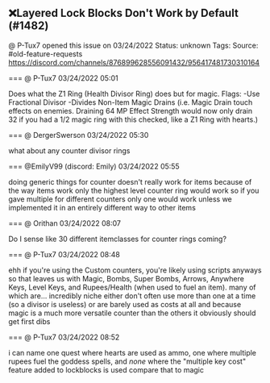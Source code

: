 ## ❌Layered Lock Blocks Don't Work by Default (#1482)
@ P-Tux7 opened this issue on 03/24/2022
Status: unknown
Tags: 
Source: #old-feature-requests https://discord.com/channels/876899628556091432/956417481730310164


=== @ P-Tux7 03/24/2022 05:01

Does what the Z1 Ring (Health Divisor Ring) does but for magic.
Flags:
-Use Fractional Divisor
-Divides Non-Item Magic Drains (i.e. Magic Drain touch effects on enemies. Draining 64 MP Effect Strength would now only drain 32 if you had a 1/2 magic ring with this checked, like a Z1 Ring with hearts.)

=== @ DergerSwerson 03/24/2022 05:30

what about any counter divisor rings

=== @EmilyV99 (discord: Emily) 03/24/2022 05:55

doing generic things for counter doesn't really work for items
because of the way items work
only the highest level counter ring would work
so if you gave multiple for different counters
only one would work
unless we implemented it in an entirely different way to other items

=== @ Orithan 03/24/2022 08:07

Do I sense like 30 different itemclasses for counter rings coming?

=== @ P-Tux7 03/24/2022 08:48

ehh
if you're using the Custom counters, you're likely using scripts anyways
so that leaves us with Magic, Bombs, Super Bombs, Arrows, Anywhere Keys, Level Keys, and Rupees/Health (when used to fuel an item). many of which are... incredibly niche either don't often use more than one at a time (so a divisor is useless) or are barely used as costs at all
and because magic is a much more versatile counter than the others it obviously should get first dibs

=== @ P-Tux7 03/24/2022 08:52

i can name one quest where hearts are used as ammo, one where multiple rupees fuel the goddess spells, and *none* where the "multiple key cost" feature added to lockblocks is used
compare that to magic
